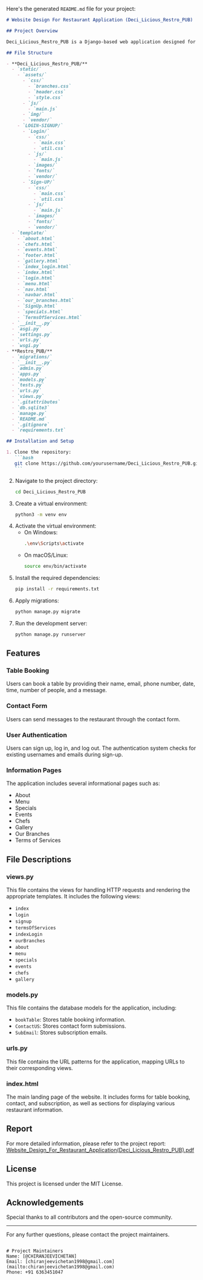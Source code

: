 Here's the generated `README.md` file for your project:

````markdown
# Website Design For Restaurant Application (Deci_Licious_Restro_PUB)

## Project Overview

Deci_Licious_Restro_PUB is a Django-based web application designed for a restaurant. It provides various functionalities such as table booking, contact forms, user authentication, and information about the restaurant's branches, menu, specials, events, and more.

## File Structure

- **Deci_Licious_Restro_PUB/**
  - `static/`
    - `assets/`
      - `css/`
        - `branches.css`
        - `header.css`
        - `style.css`
      - `js/`
        - `main.js`
      - `img/`
      - `vendor/`
    - `LOGIN-SIGNUP/`
      - `Login/`
        - `css/`
          - `main.css`
          - `util.css`
        - `js/`
          - `main.js`
        - `images/`
        - `fonts/`
        - `vendor/`
      - `Sign-UP/`
        - `css/`
          - `main.css`
          - `util.css`
        - `js/`
          - `main.js`
        - `images/`
        - `fonts/`
        - `vendor/`
  - `template/`
    - `about.html`
    - `chefs.html`
    - `events.html`
    - `footer.html`
    - `gallery.html`
    - `index_login.html`
    - `index.html`
    - `login.html`
    - `menu.html`
    - `nav.html`
    - `navbar.html`
    - `our_branches.html`
    - `SignUp.html`
    - `specials.html`
    - `TermsOfServices.html`
  - `__init__.py`
  - `asgi.py`
  - `settings.py`
  - `urls.py`
  - `wsgi.py`
- **Restro_PUB/**
  - `migrations/`
  - `__init__.py`
  - `admin.py`
  - `apps.py`
  - `models.py`
  - `tests.py`
  - `urls.py`
  - `views.py`
  - `.gitattributes`
  - `db.sqlite3`
  - `manage.py`
  - `README.md`
  - `.gitignore`
  - `requirements.txt`

## Installation and Setup

1. Clone the repository:
   ```bash
   git clone https://github.com/yourusername/Deci_Licious_Restro_PUB.git
   ```
````

2. Navigate to the project directory:
   ```bash
   cd Deci_Licious_Restro_PUB
   ```
3. Create a virtual environment:
   ```bash
   python3 -m venv env
   ```
4. Activate the virtual environment:
   - On Windows:
     ```bash
     .\env\Scripts\activate
     ```
   - On macOS/Linux:
     ```bash
     source env/bin/activate
     ```
5. Install the required dependencies:
   ```bash
   pip install -r requirements.txt
   ```
6. Apply migrations:
   ```bash
   python manage.py migrate
   ```
7. Run the development server:
   ```bash
   python manage.py runserver
   ```

## Features

### Table Booking

Users can book a table by providing their name, email, phone number, date, time, number of people, and a message.

### Contact Form

Users can send messages to the restaurant through the contact form.

### User Authentication

Users can sign up, log in, and log out. The authentication system checks for existing usernames and emails during sign-up.

### Information Pages

The application includes several informational pages such as:

- About
- Menu
- Specials
- Events
- Chefs
- Gallery
- Our Branches
- Terms of Services

## File Descriptions

### views.py

This file contains the views for handling HTTP requests and rendering the appropriate templates. It includes the following views:

- `index`
- `login`
- `signup`
- `termsOfServices`
- `indexLogin`
- `ourBranches`
- `about`
- `menu`
- `specials`
- `events`
- `chefs`
- `gallery`

### models.py

This file contains the database models for the application, including:

- `bookTable`: Stores table booking information.
- `ContactUS`: Stores contact form submissions.
- `SubEmail`: Stores subscription emails.

### urls.py

This file contains the URL patterns for the application, mapping URLs to their corresponding views.

### index.html

The main landing page of the website. It includes forms for table booking, contact, and subscription, as well as sections for displaying various restaurant information.

## Report

For more detailed information, please refer to the project report: [Website_Design_For_Restaurant_Application(Deci_Licious_Restro_PUB).pdf](path_to_report.pdf)

## License

This project is licensed under the MIT License.

## Acknowledgements

Special thanks to all contributors and the open-source community.

---

For any further questions, please contact the project maintainers.

```

# Project Maintainers
Name: [@CHIRANJEEVICHETAN]
Email: [chiranjeevichetan1998@gmail.com](mailto:chiranjeevichetan1998@gmail.com)
Phone: +91 6363451047
```
